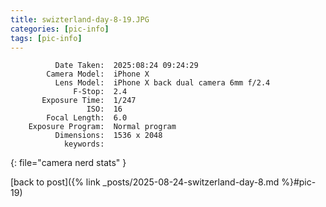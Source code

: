```yaml
---
title: swizterland-day-8-19.JPG
categories: [pic-info]
tags: [pic-info]
---
```


```text
          Date Taken:  2025:08:24 09:24:29
        Camera Model:  iPhone X
          Lens Model:  iPhone X back dual camera 6mm f/2.4
              F-Stop:  2.4
       Exposure Time:  1/247
                 ISO:  16
        Focal Length:  6.0
    Exposure Program:  Normal program
          Dimensions:  1536 x 2048
            keywords:  
```
{: file="camera nerd stats" }

[back to post]({% link _posts/2025-08-24-switzerland-day-8.md %}#pic-19)